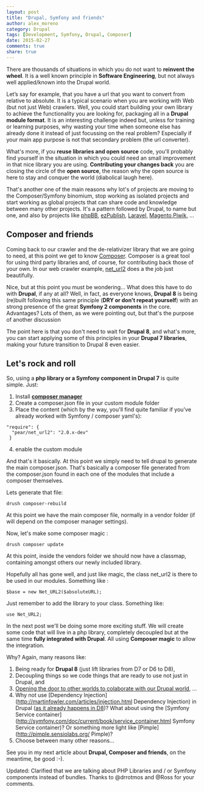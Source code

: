```yaml
---
layout: post
title: "Drupal, Symfony and friends"
author: alex_moreno
category: Drupal
tags: [Development, Symfony, Drupal, Composer]
date: 2015-02-27
comments: true
share: true
---
```


There are thousands of situations in which you do not want to **reinvent the wheel**. It is a well known principle in **Software Engineering**, but not always well applied/known into the Drupal world.

Let’s say for example, that you have a url that you want to convert from relative to absolute. It is a typical scenario when you are working with Web (but not just Web) crawlers. Well, you could start building your own library to achieve the functionality you are looking for, packaging all in a **Drupal module format**. It is an interesting challenge indeed but, unless for training or learning purposes, why wasting your time when someone else has already done it instead of just focussing on the real problem? Especially if your main app purpose is not that secondary problem (the url converter).

What's more, if you **reuse libraries and open source** code, you'll probably find yourself in the situation in which you could need an small improvement in that nice library you are using. **Contributing your changes 
back** you are closing the circle of the **open source**, the reason why the open source is here to stay and conquer the world (diabolical laugh here).

That's another one of the main reasons why lot's of projects are moving to the Composer/Symfony binomium, stop working as isolated projects and start working as global projects that can share code and knowledge between many other projects. It's a pattern followed by Drupal, to name but one, and also by projects like [phpBB](https://www.phpbb.com/), [ezPublish](http://ez.no/), [Laravel](http://symfony.com/projects/laravel), [Magento](http://magento.com/),[Piwik](http://piwik.org/), ...

## Composer and friends

Coming back to our crawler and the de-relativizer library that we are going to need, at this point we get to know [Composer](https://getcomposer.org/). Composer is a great tool for using third party libraries and, of course, for contributing back those of your own. In our web crawler example, [net_url2](https://github.com/pear/Net_URL2) does a the job just beautifully.

Nice, but at this point you must be wondering... What does this have to do with **Drupal**, if any at all? Well, in fact, as everyone knows, **Drupal 8** is being (re)built following this same principle (**DRY or don't repeat yourself**) with an strong presence of the great **Symfony 2 components** in the core. Advantages? Lots of them, as we were pointing out, but that's the purpose of another discussion

The point here is that you don't need to wait for **Drupal 8**, and what's more, you can start applying some of this principles in your **Drupal 7 libraries**, making your future transition to Drupal 8 even easier.

## Let's rock and roll

So, using a **php library or a Symfony component in Drupal 7** is quite simple. Just:

  1. Install **[composer manager](https://www.drupal.org/project/composer_manager)**
  2. Create a composer.json file in your custom module folder
  3. Place the content (which by the way, you'll find quite familiar if you've already worked with Symfony / composer yaml's):
```
"require": {
  "pear/net_url2": "2.0.x-dev"
 }
```
  4. enable the custom module

And that's it basically. At this point we simply need to tell drupal to generate the main composer.json. That's basically a composer file generated from the composer.json found in each one of the modules that include a composer themselves.

Lets generate that file:

```
drush composer-rebuild
```

At this point we have the main composer file, normally in a vendor folder  (if will depend on the composer manager settings).

Now, let's make some composer magic :

```
drush composer update
```

At this point, inside the vendors folder we should now have a classmap, containing amongst others our newly included library.

Hopefully all has gone well, and just like magic, the class net_url2 is there to be used in our modules. Something like :

```
$base = new Net_URL2($absoluteURL);
```

Just remember to add the library to your class. Something like:

```
use Net_URL2;
```

In the next post we'll be doing some more exciting stuff. We will create some code that will live in a php library, completely decoupled but at the same time **fully integrated with Drupal**. All using **Composer magic** to allow the integration.

Why? Again, many reasons like:

1. Being ready for **Drupal 8** (just lift libraries from D7 or D6 to D8), 
2. Decoupling things so we code things that are ready to use not just in Drupal, and
3. [Opening the door to other worlds to colaborate with our Drupal world](https://capgemini.github.io/open%20source/symfony-live/), ...
4.  Why not use [Dependency Injection](http://martinfowler.com/articles/injection.html Dependency Injection) in Drupal ([as it already happens in D8](http://www.webomelette.com/drupal-8-dependency-injection-service-container-and-all-jazz))? What about using the [Symfony Service container](http://symfony.com/doc/current/book/service_container.html Symfony Service container)? Or something more light like [Pimple](http://pimple.sensiolabs.org/ Pimple)?
5.  Choose between many other reasons...

See you in my next article about **Drupal, Composer and friends**, on the meantime, be good :-).

Updated: Clarified that we are talking about PHP Libraries and / or Symfony components instead of bundles. Thanks to @drrotmos and @Ross for your comments.

